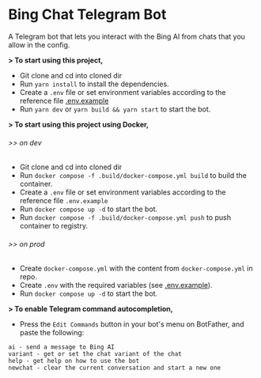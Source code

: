 # Bing Chat Telegram Bot

A Telegram bot that lets you interact with the Bing AI from chats that you allow in the config.

**> To start using this project,**
- Git clone and cd into cloned dir
- Run `yarn install` to install the dependencies.
- Create a `.env` file or set environment variables according to the reference file [.env.example](https://github.com/uditkarode/bing-chat-telegram/blob/master/.env.example)
- Run `yarn dev` or `yarn build && yarn start` to start the bot.

**> To start using this project using Docker,**
###### >> on dev
  - Git clone and cd into cloned dir
  - Run `docker compose -f .build/docker-compose.yml build` to build the container.
  - Create a `.env` file or set environment variables according to the reference file `.env.example`
  - Run `docker compose up -d` to start the bot.
  - Run `docker compose -f .build/docker-compose.yml push` to push container to registry.
###### >> on prod
  - Create `docker-compose.yml` with the content from `docker-compose.yml` in repo.
  - Create `.env` with the required variables (see [.env.example](https://github.com/uditkarode/bing-chat-telegram/blob/master/.env.example)).
  - Run `docker compose up -d` to start the bot.

**> To enable Telegram command autocompletion,**

- Press the `Edit Commands` button in your bot's menu on BotFather, and paste the following:

```
ai - send a message to Bing AI
variant - get or set the chat variant of the chat
help - get help on how to use the bot
newchat - clear the current conversation and start a new one
```
